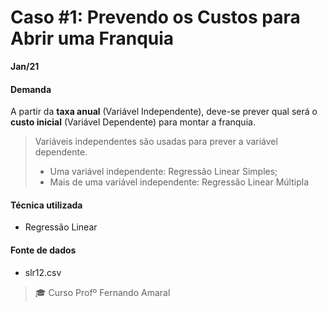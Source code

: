 # Caso #1: Prevendo os Custos para Abrir uma Franquia
**Jan/21**


#### Demanda
A partir da **taxa anual** (Variável Independente), deve-se prever qual será o **custo inicial** (Variável Dependente) para montar a franquia.

> Variáveis independentes são usadas para prever a variável dependente.
> - Uma variável independente: Regressão Linear Simples;
> - Mais de uma variável independente: Regressão Linear Múltipla

#### Técnica utilizada

 - Regressão Linear


#### Fonte de dados
- slr12.csv

> :mortar_board: Curso Profº Fernando Amaral

